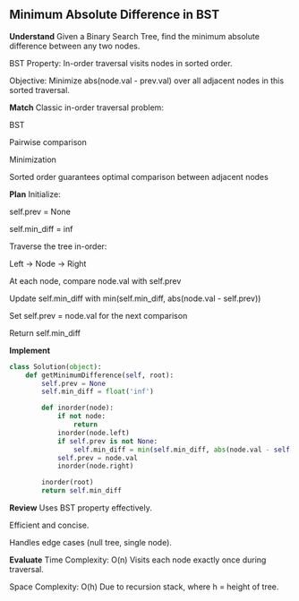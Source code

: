 ## Minimum Absolute Difference in BST

**Understand**
Given a Binary Search Tree, find the minimum absolute difference between any two nodes.

BST Property:
In-order traversal visits nodes in sorted order.

Objective:
Minimize abs(node.val - prev.val) over all adjacent nodes in this sorted traversal.

**Match**
Classic in-order traversal problem:

BST

Pairwise comparison

Minimization

Sorted order guarantees optimal comparison between adjacent nodes

**Plan**
Initialize:

self.prev = None

self.min_diff = inf

Traverse the tree in-order:

Left → Node → Right

At each node, compare node.val with self.prev

Update self.min_diff with min(self.min_diff, abs(node.val - self.prev))

Set self.prev = node.val for the next comparison

Return self.min_diff

**Implement**
```python
class Solution(object):
    def getMinimumDifference(self, root):
        self.prev = None
        self.min_diff = float('inf')

        def inorder(node):
            if not node:
                return 
            inorder(node.left)
            if self.prev is not None:
                self.min_diff = min(self.min_diff, abs(node.val - self.prev))
            self.prev = node.val
            inorder(node.right)

        inorder(root)
        return self.min_diff
```

**Review**
Uses BST property effectively.

Efficient and concise.

Handles edge cases (null tree, single node).

**Evaluate**
Time Complexity: O(n)
Visits each node exactly once during traversal.

Space Complexity: O(h)
Due to recursion stack, where h = height of tree.